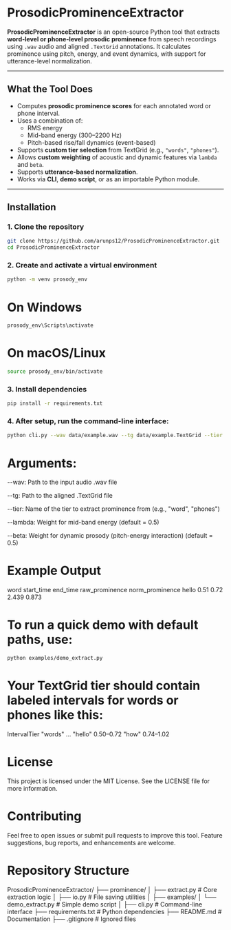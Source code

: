 # ProsodicProminenceExtractor

**ProsodicProminenceExtractor** is an open-source Python tool that extracts **word-level or phone-level prosodic prominence** from speech recordings using `.wav` audio and aligned `.TextGrid` annotations. It calculates prominence using pitch, energy, and event dynamics, with support for utterance-level normalization.

---

## What the Tool Does

- Computes **prosodic prominence scores** for each annotated word or phone interval.
- Uses a combination of:
  - RMS energy
  - Mid-band energy (300–2200 Hz)
  - Pitch-based rise/fall dynamics (event-based)
- Supports **custom tier selection** from TextGrid (e.g., `"words"`, `"phones"`).
- Allows **custom weighting** of acoustic and dynamic features via `lambda` and `beta`.
- Supports **utterance-based normalization**.
- Works via **CLI**, **demo script**, or as an importable Python module.

---

## Installation

### 1. Clone the repository

```bash
git clone https://github.com/arunps12/ProsodicProminenceExtractor.git
cd ProsodicProminenceExtractor
```

### 2. Create and activate a virtual environment
```bash
python -m venv prosody_env
```
# On Windows
```bash
prosody_env\Scripts\activate
```
# On macOS/Linux
```bash
source prosody_env/bin/activate
```

### 3. Install dependencies
```bash
pip install -r requirements.txt
```

### 4. After setup, run the command-line interface:
```bash
python cli.py --wav data/example.wav --tg data/example.TextGrid --tier "words" --lambda 0.5 --beta 0.5
```
# Arguments:

--wav: Path to the input audio .wav file

--tg: Path to the aligned .TextGrid file

--tier: Name of the tier to extract prominence from (e.g., "word", "phones")

--lambda: Weight for mid-band energy (default = 0.5)

--beta: Weight for dynamic prosody (pitch-energy interaction) (default = 0.5)

# Example Output
word	start_time	end_time	raw_prominence	norm_prominence
hello	0.51	       0.72	        2.439	        0.873

# To run a quick demo with default paths, use:
```bash
python examples/demo_extract.py
```
# Your TextGrid tier should contain labeled intervals for words or phones like this:

IntervalTier "words" ...
"hello" 0.50–0.72
"how"  0.74–1.02

# License
This project is licensed under the MIT License. See the LICENSE file for more information.

# Contributing
Feel free to open issues or submit pull requests to improve this tool. Feature suggestions, bug reports, and enhancements are welcome.

# Repository Structure
ProsodicProminenceExtractor/
├── prominence/
│   ├── extract.py         # Core extraction logic
│   ├── io.py              # File saving utilities
│
├── examples/
│   └── demo_extract.py    # Simple demo script
│
├── cli.py                 # Command-line interface
├── requirements.txt       # Python dependencies
├── README.md              # Documentation
├── .gitignore             # Ignored files

